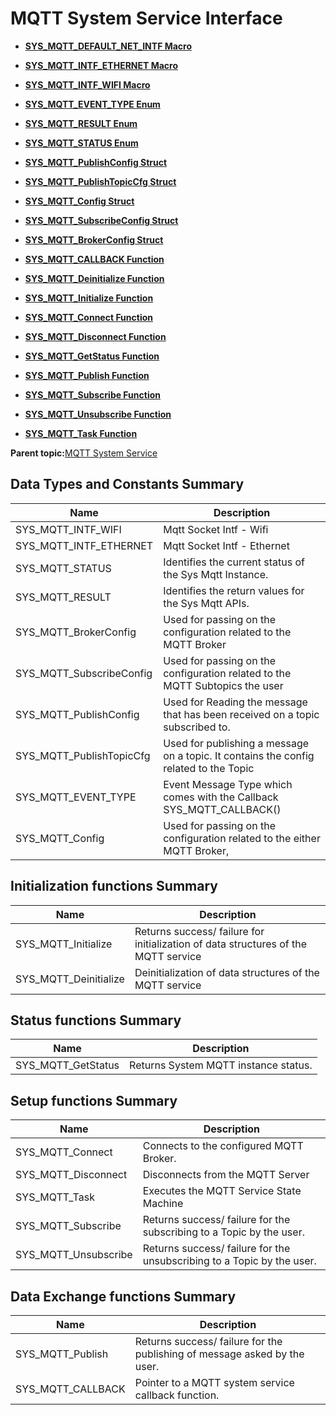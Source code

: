 # MQTT System Service Interface

-   **[SYS\_MQTT\_DEFAULT\_NET\_INTF Macro](resources/GUID-13E248BF-5C3E-4B90-A116-D708A72ECF13.md)**  

-   **[SYS\_MQTT\_INTF\_ETHERNET Macro](resources/GUID-B8B066C9-9D43-45BF-B3E4-F0B4D07A496A.md)**  

-   **[SYS\_MQTT\_INTF\_WIFI Macro](resources/GUID-B2F4E27B-9331-4E16-9395-7B630DF98CC0.md)**  

-   **[SYS\_MQTT\_EVENT\_TYPE Enum](resources/GUID-3E5312EC-F437-4001-870C-D02566138DE5.md)**  

-   **[SYS\_MQTT\_RESULT Enum](resources/GUID-8C49DDF2-665A-4AE3-A68A-BBAE2C0A22DD.md)**  

-   **[SYS\_MQTT\_STATUS Enum](resources/GUID-E9E4CB78-3ABF-44B7-BC07-9AD7EC142A9B.md)**  

-   **[SYS\_MQTT\_PublishConfig Struct](resources/GUID-50083FB4-76EC-41B8-ADC6-A4466DE3972C.md)**  

-   **[SYS\_MQTT\_PublishTopicCfg Struct](resources/GUID-13A901DD-DEC5-4002-95DF-E87651A5FE82.md)**  

-   **[SYS\_MQTT\_Config Struct](resources/GUID-01230F94-41B8-4AF4-A81B-FFE243BAB213.md)**  

-   **[SYS\_MQTT\_SubscribeConfig Struct](resources/GUID-31D8837E-9521-4C37-820E-BC817E1A525D.md)**  

-   **[SYS\_MQTT\_BrokerConfig Struct](resources/GUID-4756B92F-E53F-41CB-BA7F-2FDC1FBC85AC.md)**  

-   **[SYS\_MQTT\_CALLBACK Function](resources/GUID-28A59856-E897-40FA-B089-39C8C84D27CD.md)**  

-   **[SYS\_MQTT\_Deinitialize Function](resources/GUID-C19B77FE-63FC-469F-A9C0-95D41B59DBE1.md)**  

-   **[SYS\_MQTT\_Initialize Function](resources/GUID-31BDD8EE-0AB5-4542-BB67-A14746424248.md)**  

-   **[SYS\_MQTT\_Connect Function](resources/GUID-4B38DADA-4E4A-4820-B0C5-6F4E3A99D44F.md)**  

-   **[SYS\_MQTT\_Disconnect Function](resources/GUID-FF17C85E-72C4-4E0B-A7D5-A7B71C1DA84E.md)**  

-   **[SYS\_MQTT\_GetStatus Function](resources/GUID-B0DCC36D-84BA-4AF0-8048-81D0E773F6BA.md)**  

-   **[SYS\_MQTT\_Publish Function](resources/GUID-E459CCF2-499A-4FA1-8CD3-59A216415FD1.md)**  

-   **[SYS\_MQTT\_Subscribe Function](resources/GUID-1FC1E3CD-9E78-4C97-ADD7-B04DBE255FC2.md)**  

-   **[SYS\_MQTT\_Unsubscribe Function](resources/GUID-69ABE7A5-0098-4C34-B9AA-72DDB247C7F5.md)**  

-   **[SYS\_MQTT\_Task Function](resources/GUID-0785F012-1F1A-4AA4-9167-58736B812C00.md)**  


**Parent topic:**[MQTT System Service](resources/GUID-6D4A7590-A5FE-418D-8A39-4F13DF7618BD.md)

## Data Types and Constants Summary

|Name|Description|
|----|-----------|
|SYS\_MQTT\_INTF\_WIFI|Mqtt Socket Intf - Wifi|
|SYS\_MQTT\_INTF\_ETHERNET|Mqtt Socket Intf - Ethernet|
|SYS\_MQTT\_STATUS|Identifies the current status of the Sys Mqtt Instance.|
|SYS\_MQTT\_RESULT|Identifies the return values for the Sys Mqtt APIs.|
|SYS\_MQTT\_BrokerConfig|Used for passing on the configuration related to the MQTT Broker|
|SYS\_MQTT\_SubscribeConfig|Used for passing on the configuration related to the MQTT Subtopics the user|
|SYS\_MQTT\_PublishConfig|Used for Reading the message that has been received on a topic subscribed to.|
|SYS\_MQTT\_PublishTopicCfg|Used for publishing a message on a topic. It contains the config related to the Topic|
|SYS\_MQTT\_EVENT\_TYPE|Event Message Type which comes with the Callback SYS\_MQTT\_CALLBACK\(\)|
|SYS\_MQTT\_Config|Used for passing on the configuration related to the either MQTT Broker,|

## Initialization functions Summary

|Name|Description|
|----|-----------|
|SYS\_MQTT\_Initialize|Returns success/ failure for initialization of data structures of the MQTT service|
|SYS\_MQTT\_Deinitialize|Deinitialization of data structures of the MQTT service|

## Status functions Summary

|Name|Description|
|----|-----------|
|SYS\_MQTT\_GetStatus|Returns System MQTT instance status.|

## Setup functions Summary

|Name|Description|
|----|-----------|
|SYS\_MQTT\_Connect|Connects to the configured MQTT Broker.|
|SYS\_MQTT\_Disconnect|Disconnects from the MQTT Server|
|SYS\_MQTT\_Task|Executes the MQTT Service State Machine|
|SYS\_MQTT\_Subscribe|Returns success/ failure for the subscribing to a Topic by the user.|
|SYS\_MQTT\_Unsubscribe|Returns success/ failure for the unsubscribing to a Topic by the user.|

## Data Exchange functions Summary

|Name|Description|
|----|-----------|
|SYS\_MQTT\_Publish|Returns success/ failure for the publishing of message asked by the user.|
|SYS\_MQTT\_CALLBACK|Pointer to a MQTT system service callback function.|

